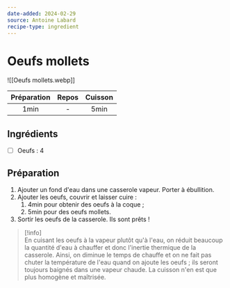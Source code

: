 ```yaml
---
date-added: 2024-02-29
source: Antoine Labard
recipe-type: ingredient
---
```


# Oeufs mollets

![[Oeufs mollets.webp]]

| Préparation | Repos | Cuisson |
|:-----------:|:-----:|:-------:|
|    1min     |   -   |  5min   |

## Ingrédients

- [ ] Oeufs : 4

## Préparation

1. Ajouter un fond d'eau dans une casserole vapeur. Porter à ébullition.
2. Ajouter les oeufs, couvrir et laisser cuire :
	1. 4min pour obtenir des oeufs à la coque ;
	2. 5min pour des oeufs mollets.
3. Sortir les oeufs de la casserole. Ils sont prêts !

> [!info]  
> En cuisant les oeufs à la vapeur plutôt qu'à l'eau, on réduit beaucoup la quantité d'eau à chauffer et donc l'inertie thermique de la casserole. Ainsi, on diminue le temps de chauffe et on ne fait pas chuter la température de l'eau quand on ajoute les oeufs ; ils seront toujours baignés dans une vapeur chaude. La cuisson n'en est que plus homogène et maîtrisée.
